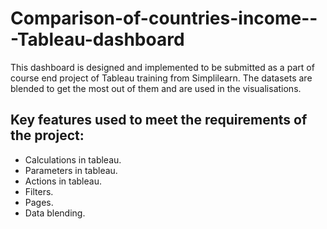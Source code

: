 # Comparison-of-countries-income---Tableau-dashboard
This dashboard is designed and implemented to be submitted as a part of course end project of Tableau training from Simplilearn.
The datasets are blended to get the most out of them and are used in the visualisations. 

## Key features used to meet the requirements of the project:
- Calculations in tableau.
- Parameters in tableau.
- Actions in tableau.
- Filters.
- Pages.
- Data blending.
